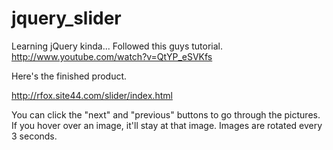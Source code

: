 jquery_slider
=============

Learning jQuery kinda...  Followed this guys tutorial.  http://www.youtube.com/watch?v=QtYP_eSVKfs

Here's the finished product.  

http://rfox.site44.com/slider/index.html


You can click the "next" and "previous" buttons to go through the pictures.  If you hover over an image, it'll stay at that image.  Images are rotated every 3 seconds.

